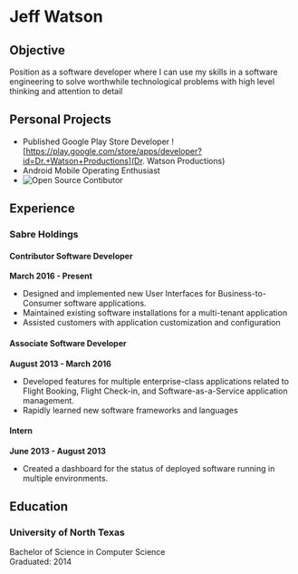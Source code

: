 # Jeff Watson

## Objective
Position as a software developer where I can use my skills in a 
software engineering to solve worthwhile technological problems 
with high level thinking and attention to detail

## Personal Projects
* Published Google Play Store Developer ![https://play.google.com/store/apps/developer?id=Dr.+Watson+Productions](Dr. Watson Productions)
* Android Mobile Operating Enthusiast 
* ![Open Source Contibutor](https://github.com/JeffWatson)

## Experience
### Sabre Holdings
#### Contributor Software Developer 
**March 2016 - Present**  
* Designed and implemented new User Interfaces for Business-to-Consumer software applications.
* Maintained existing software installations for a multi-tenant application
* Assisted customers with application customization and configuration


#### Associate Software Developer
**August 2013 - March 2016**  
* Developed features for multiple enterprise-class applications related to Flight Booking, Flight Check-in, and Software-as-a-Service application management.
* Rapidly learned new software frameworks and languages

#### Intern
**June 2013 - August 2013**  
* Created a dashboard for the status of deployed software running in multiple environments.  

## Education
### University of North Texas 
Bachelor of Science in Computer Science  
Graduated: 2014
